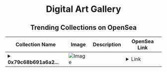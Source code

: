 <div align="center">

# Digital Art Gallery

## Trending Collections on OpenSea

| Collection Name                       | Image                                                                                     | Description                       | OpenSea Link                                                                                          |
|---------------------------------------|-------------------------------------------------------------------------------------------|-----------------------------------|--------------------------------------------------------------------------------------------------------|
| **<details><summary>0x79c68b691a6a2...</summary>0x79c68b691a6a2e84ff17def9923503a0c8f26758</details>** | ![Image](https://i2.seadn.io/optimism/0x1d73fd68e20343bcef8890dc212d6c20b0e831ff/dd35423027045ac1a48b770b2846f6/a9dd35423027045ac1a48b770b2846f6.png?w=200&auto=format) |  | <details><summary>Link</summary>[0x79c68b691a6a2e84ff17def9923503a0c8f26758](https://opensea.io/collection/0x79c68b691a6a2e84ff17def9923503a0c8f26758)</details> |

</div>